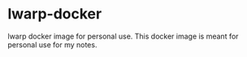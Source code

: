 # lwarp-docker
lwarp docker image for personal use. This docker image is meant for personal use for my notes.
